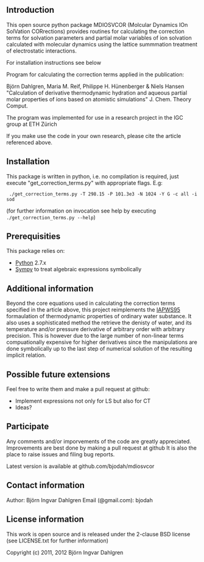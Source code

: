 ## Introduction
This open source python package MDIOSVCOR (Molcular Dynamics IOn SolVation CORrections) provides routines for calculating the correction terms for solvation parameters and partial molar variables of ion solvation calculated with molecular dynamics using the lattice summmation treatment of electrostatic interactions.

For installation instructions see below

Program for calculating the correction terms applied in the publication:

   Björn Dahlgren, Maria M. Reif, Philippe H. Hünenberger & Niels Hansen
   "Calculation of derivative thermodynamic hydration and aqueous partial
   molar properties of ions based on atomistic simulations"
   J. Chem. Theory Comput.

The program was implemented for use in a research project in the IGC group at ETH Zürich

If you make use the code in your own research, please cite the article referenced above.

## Installation
This package is written in python, i.e. no compilation is required, just execute "get_correction_terms.py" with appropriate flags. E.g:

     ./get_correction_terms.py -T 298.15 -P 101.3e3 -N 1024 -Y G -c all -i sod

(for further information on invocation see help by executing `./get_correction_terms.py --help`)

## Prerequisities
This package relies on:

- [Python](http://python.org) 2.7.x
- [Sympy](http://sympy.org) to treat algebraic expressions symbolically

## Additional information
Beyond the core equations used in calculating the correction terms specified in the article above,
this project reimplements the [IAPWS95](http://iapws.org) formaulation of thermodynamic properties
of ordinary water substance. It also uses a sophisticated method the retrieve the denisty of water,
and its temperature and/or pressure derivative of arbitrary order with arbitrary precision.
This is however due to the large number of non-linear terms compuationally expensive for higher
derivatives since the manipulations are done symbolically up to the last step of numerical solution
of the resulting implicit relation.

## Possible future extensions
Feel free to write them and make a pull request at github:
- Implement expressions not only for LS but also for CT
- Ideas?

## Participate
Any comments and/or imporvements of the code are greatly appreciated.
Improvements are best done by making a pull request at github
It is also the place to raise issues and filing bug reports.

Latest version is available at github.com/bjodah/mdiosvcor


## Contact information
Author: Björn Ingvar Dahlgren
Email (@gmail.com): bjodah

## License information
This work is open source and is released under the 2-clause BSD license (see LICENSE.txt for further information)

Copyright (c) 2011, 2012 Björn Ingvar Dahlgren
